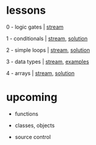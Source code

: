 # lessons

0 - logic gates |  [stream](https://youtu.be/5xoPstcPSp4)

1 - conditionals | [stream](https://youtu.be/bKxHXhvsQpw), [solution](https://github.com/spirituni/lessons/pull/1)

2 - simple loops | [stream](https://youtu.be/pEQzy7nbrLE), [solution](https://github.com/spirituni/lessons/pull/2)

3 - data types | [stream](https://youtu.be/E4P_IDJNJq8), [examples](https://github.com/spirituni/lessons/blob/main/3%20-%20data%20types/types.cpp)

4 - arrays | [stream](), [solution]()

# upcoming

- functions

- classes, objects

- source control
